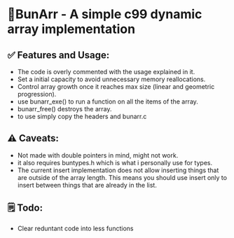 # 🐇BunArr - A simple c99 dynamic array implementation


## ✅ Features and Usage:
- The code is overly commented with the usage explained in it.
- Set a initial capacity to avoid unnecessary memory reallocations.
- Control array growth once it reaches max size (linear and geometric progression).
- use bunarr_exe() to run a function on all the items of the array.
- bunarr_free() destroys the array.
- to use simply copy the headers and bunarr.c


## ⚠️  Caveats:

- Not made with double pointers in mind, might not work.
- it also requires buntypes.h which is what i personally use for types.
- The current insert implementation does not allow inserting things that are outside of the array length.
This means you should use insert only to insert between things that are already in the list.

## 🗒️ Todo:
- Clear reduntant code into less functions
